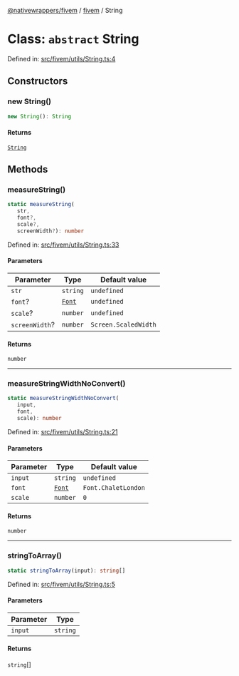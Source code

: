 [@nativewrappers/fivem](../../README.md) / [fivem](../README.md) / String

# Class: `abstract` String

Defined in: [src/fivem/utils/String.ts:4](https://github.com/nativewrappers/nativewrappers/blob/9823dedfda755d69570435af704d4d60473d3d5a/src/fivem/utils/String.ts#L4)

## Constructors

### new String()

```ts
new String(): String
```

#### Returns

[`String`](String.md)

## Methods

### measureString()

```ts
static measureString(
   str, 
   font?, 
   scale?, 
   screenWidth?): number
```

Defined in: [src/fivem/utils/String.ts:33](https://github.com/nativewrappers/nativewrappers/blob/9823dedfda755d69570435af704d4d60473d3d5a/src/fivem/utils/String.ts#L33)

#### Parameters

| Parameter | Type | Default value |
| ------ | ------ | ------ |
| `str` | `string` | `undefined` |
| `font`? | [`Font`](../enumerations/Font.md) | `undefined` |
| `scale`? | `number` | `undefined` |
| `screenWidth`? | `number` | `Screen.ScaledWidth` |

#### Returns

`number`

***

### measureStringWidthNoConvert()

```ts
static measureStringWidthNoConvert(
   input, 
   font, 
   scale): number
```

Defined in: [src/fivem/utils/String.ts:21](https://github.com/nativewrappers/nativewrappers/blob/9823dedfda755d69570435af704d4d60473d3d5a/src/fivem/utils/String.ts#L21)

#### Parameters

| Parameter | Type | Default value |
| ------ | ------ | ------ |
| `input` | `string` | `undefined` |
| `font` | [`Font`](../enumerations/Font.md) | `Font.ChaletLondon` |
| `scale` | `number` | `0` |

#### Returns

`number`

***

### stringToArray()

```ts
static stringToArray(input): string[]
```

Defined in: [src/fivem/utils/String.ts:5](https://github.com/nativewrappers/nativewrappers/blob/9823dedfda755d69570435af704d4d60473d3d5a/src/fivem/utils/String.ts#L5)

#### Parameters

| Parameter | Type |
| ------ | ------ |
| `input` | `string` |

#### Returns

`string`[]
